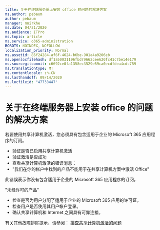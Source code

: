 ```yaml
---
title: 关于在终端服务器上安装 office 的问题的解决方案
ms.author: pebaum
author: pebaum
manager: mnirkhe
ms.date: 04/21/2020
ms.audience: ITPro
ms.topic: article
ms.service: o365-administration
ROBOTS: NOINDEX, NOFOLLOW
localization_priority: Normal
ms.assetid: 85f24284-af6f-4624-b6be-901a4a9206eb
ms.openlocfilehash: df1a50031196fbd79662cee620fc41c7be14e179
ms.sourcegitcommit: c6692ce0fa1358ec3529e59ca0ecdfdea4cdc759
ms.translationtype: MT
ms.contentlocale: zh-CN
ms.lasthandoff: 09/14/2020
ms.locfileid: "47738447"
---
```

# <a name="solutions-for-issues-around-installing-office-on-a-terminal-server"></a>关于在终端服务器上安装 office 的问题的解决方案

若要使用共享计算机激活，您必须具有包含适用于企业的 Microsoft 365 应用程序的订阅。
  
- 验证是否已启用共享计算机激活
- 验证激活是否成功
- 查看共享计算机激活的错误消息：
- "我们在你的帐户中找到的产品不能用于在共享计算机方案中激活 Office"
  
此错误表示你没有包含适用于企业的 Microsoft 365 应用程序的订阅。

"未经许可的产品"

- 检查是否为用户分配了适用于企业的 Microsoft 365 应用的许可证。
- 检查用户是否使用其用户帐户登录。
- 确认共享计算机和 Internet 之间具有可靠连接。

有关其他故障排除提示，请参阅： [排查共享计算机激活的问题](https://docs.microsoft.com/DeployOffice/troubleshoot-shared-computer-activation)
